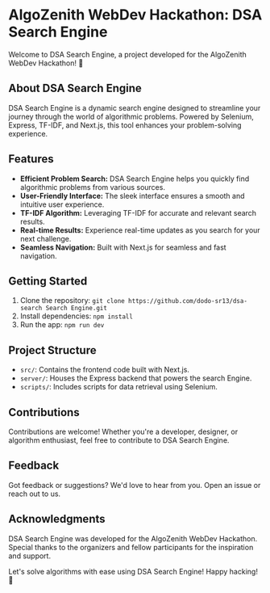 # AlgoZenith WebDev Hackathon: DSA Search Engine

Welcome to DSA Search Engine, a project developed for the AlgoZenith WebDev Hackathon! 🚀

## About DSA Search Engine

DSA Search Engine is a dynamic search engine designed to streamline your journey through the world of algorithmic problems. Powered by Selenium, Express, TF-IDF, and Next.js, this tool enhances your problem-solving experience.

## Features

- **Efficient Problem Search:** DSA Search Engine helps you quickly find algorithmic problems from various sources.
- **User-Friendly Interface:** The sleek interface ensures a smooth and intuitive user experience.
- **TF-IDF Algorithm:** Leveraging TF-IDF for accurate and relevant search results.
- **Real-time Results:** Experience real-time updates as you search for your next challenge.
- **Seamless Navigation:** Built with Next.js for seamless and fast navigation.

## Getting Started

1. Clone the repository: `git clone https://github.com/dodo-sr13/dsa-search Search Engine.git`
2. Install dependencies: `npm install`
3. Run the app: `npm run dev`

## Project Structure

- `src/`: Contains the frontend code built with Next.js.
- `server/`: Houses the Express backend that powers the search Engine.
- `scripts/`: Includes scripts for data retrieval using Selenium.


## Contributions

Contributions are welcome! Whether you're a developer, designer, or algorithm enthusiast, feel free to contribute to DSA Search Engine.

## Feedback

Got feedback or suggestions? We'd love to hear from you. Open an issue or reach out to us.

## Acknowledgments

DSA Search Engine was developed for the AlgoZenith WebDev Hackathon. Special thanks to the organizers and fellow participants for the inspiration and support.

Let's solve algorithms with ease using DSA Search Engine! Happy hacking! 🌟
